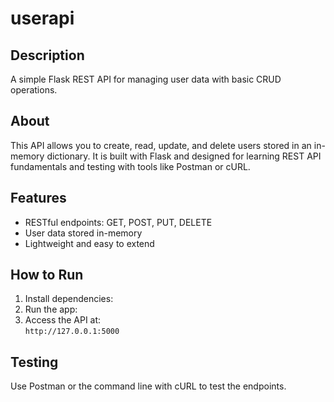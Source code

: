 # userapi

## Description  
A simple Flask REST API for managing user data with basic CRUD operations.

## About  
This API allows you to create, read, update, and delete users stored in an in-memory dictionary. It is built with Flask and designed for learning REST API fundamentals and testing with tools like Postman or cURL.

## Features  
- RESTful endpoints: GET, POST, PUT, DELETE  
- User data stored in-memory  
- Lightweight and easy to extend

## How to Run  
1. Install dependencies:  
2. Run the app:  
3. Access the API at:  
`http://127.0.0.1:5000`

## Testing  
Use Postman or the command line with cURL to test the endpoints.
